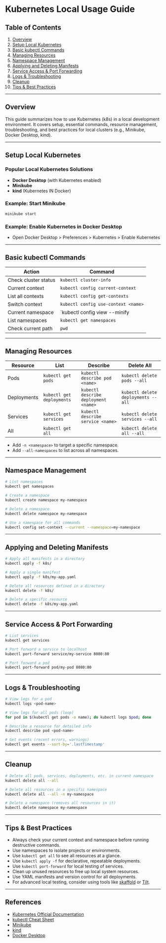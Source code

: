 # Kubernetes Local Usage Guide

## Table of Contents

1. [Overview](#overview)
2. [Setup Local Kubernetes](#setup-local-kubernetes)
3. [Basic kubectl Commands](#basic-kubectl-commands)
4. [Managing Resources](#managing-resources)
5. [Namespace Management](#namespace-management)
6. [Applying and Deleting Manifests](#applying-and-deleting-manifests)
7. [Service Access & Port Forwarding](#service-access--port-forwarding)
8. [Logs & Troubleshooting](#logs--troubleshooting)
9. [Cleanup](#cleanup)
10. [Tips & Best Practices](#tips--best-practices)

---

## Overview

This guide summarizes how to use Kubernetes (k8s) in a local development environment. It covers setup, essential commands, resource management, troubleshooting, and best practices for local clusters (e.g., Minikube, Docker Desktop, kind).

---

## Setup Local Kubernetes

### Popular Local Kubernetes Solutions
- **Docker Desktop** (with Kubernetes enabled)
- **Minikube**
- **kind** (Kubernetes IN Docker)

### Example: Start Minikube
```bash
minikube start
```

### Example: Enable Kubernetes in Docker Desktop
- Open Docker Desktop > Preferences > Kubernetes > Enable Kubernetes

---

## Basic kubectl Commands

| Action                | Command                                  |
|-----------------------|------------------------------------------|
| Check cluster status  | `kubectl cluster-info`                   |
| Current context       | `kubectl config current-context`         |
| List all contexts     | `kubectl config get-contexts`            |
| Switch context        | `kubectl config use-context <name>`      |
| Current namespace     | `kubectl config view --minify | grep namespace:` |
| List namespaces       | `kubectl get namespaces`                 |
| Check current path    | `pwd`                                   |

---

## Managing Resources

| Resource     | List                | Describe             | Delete All           |
|--------------|---------------------|----------------------|----------------------|
| Pods         | `kubectl get pods`  | `kubectl describe pod <name>` | `kubectl delete pods --all` |
| Deployments  | `kubectl get deployments` | `kubectl describe deployment <name>` | `kubectl delete deployments --all` |
| Services     | `kubectl get services` | `kubectl describe service <name>` | `kubectl delete services --all` |
| All          | `kubectl get all`   |                      | `kubectl delete all --all` |

- Add `-n <namespace>` to target a specific namespace.
- Add `--all-namespaces` to list across all namespaces.

---

## Namespace Management

```bash
# List namespaces
kubectl get namespaces

# Create a namespace
kubectl create namespace my-namespace

# Delete a namespace
kubectl delete namespace my-namespace

# Use a namespace for all commands
kubectl config set-context --current --namespace=my-namespace
```

---

## Applying and Deleting Manifests

```bash
# Apply all manifests in a directory
kubectl apply -f k8s/

# Apply a single manifest
kubectl apply -f k8s/my-app.yaml

# Delete all resources defined in a directory
kubectl delete -f k8s/

# Delete a specific resource
kubectl delete -f k8s/my-app.yaml
```

---

## Service Access & Port Forwarding

```bash
# List services
kubectl get services

# Port forward a service to localhost
kubectl port-forward service/my-service 8080:80

# Port forward a pod
kubectl port-forward pod/my-pod 8080:80
```

---

## Logs & Troubleshooting

```bash
# View logs for a pod
kubectl logs <pod-name>

# View logs for all pods (loop)
for pod in $(kubectl get pods -o name); do kubectl logs $pod; done

# Describe a resource for detailed info
kubectl describe pod <pod-name>

# Get events (recent errors, warnings)
kubectl get events --sort-by='.lastTimestamp'
```

---

## Cleanup

```bash
# Delete all pods, services, deployments, etc. in current namespace
kubectl delete all --all

# Delete all resources in a specific namespace
kubectl delete all --all -n my-namespace

# Delete a namespace (removes all resources in it)
kubectl delete namespace my-namespace
```

---

## Tips & Best Practices

- Always check your current context and namespace before running destructive commands.
- Use namespaces to isolate projects or environments.
- Use `kubectl get all` to see all resources at a glance.
- Use `kubectl apply -f` for declarative, repeatable deployments.
- Use `kubectl port-forward` for local testing of services.
- Clean up unused resources to free up local system resources.
- Use YAML manifests and version control for all deployments.
- For advanced local testing, consider using tools like [skaffold](https://skaffold.dev/) or [Tilt](https://tilt.dev/).

---

## References
- [Kubernetes Official Documentation](https://kubernetes.io/docs/)
- [kubectl Cheat Sheet](https://kubernetes.io/docs/reference/kubectl/cheatsheet/)
- [Minikube](https://minikube.sigs.k8s.io/docs/)
- [kind](https://kind.sigs.k8s.io/)
- [Docker Desktop](https://www.docker.com/products/docker-desktop/) 